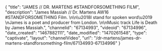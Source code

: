 {
    "title": "JAMES \/\/ DR. MARTENS #STANDFORSOMETHING FILM",
    "description": "James Massiah \/\/ Dr. Martens AW16 #STANDFORSOMETHING Film. \n\n\u2018I stand for spoken word\u2019 \nJames is a poet and producer from London. \n\nMusic track Life is Death by James Massiah.",
    "channelid": "67134993",
    "videoid": "67134996",
    "date_created": "1467882111",
    "date_modified": "1470261548",
    "type": "captivate",
    "layout": "channelVideo",
    "url": "\/dr-martens\/james-dr-martens-standforsomething-film\/67134993-67134996"
}